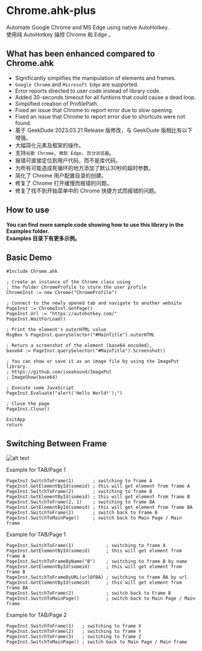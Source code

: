 # Chrome.ahk-plus

Automate Google Chrome and MS Edge using native AutoHotkey.  
使用纯 AutoHotkey 操控 Chrome 和 Edge 。


## What has been enhanced compared to Chrome.ahk

* Significantly simplifies the manipulation of elements and frames.
* `Google Chrome` and `Microsoft Edge` are supported.
* Error reports directed to user code instead of library code.
* Added 30-seconds timeout for all funtions that could cause a dead loop.
* Simplified creation of ProfilePath.
* Fixed an issue that Chrome to report error due to slow opening.
* Fixed an issue that Chrome to report error due to shortcuts were not found.
* 基于 GeekDude 2023.03.21 Release 版修改，与 GeekDude 版相比有以下增强。
* 大幅简化元素及框架的操作。
* 支持`谷歌 Chrome`、`微软 Edge`、`百分浏览器`。
* 报错可直接定位到用户代码，而不是库代码。
* 为所有可能造成死循环的地方添加了默认30秒的超时参数。
* 简化了 Chrome 用户配置目录的创建。
* 修复了 Chrome 打开缓慢而报错的问题。
* 修复了找不到开始菜单中的 Chrome 快捷方式而报错的问题。


## How to use

**You can find more sample code showing how to use this library in the Examples folder.**  
**Examples 目录下有更多示例。**


## Basic Demo

```AutoHotkey
#Include Chrome.ahk

; Create an instance of the Chrome class using
; the folder ChromeProfile to store the user profile
ChromeInst := new Chrome("ChromeProfile")

; Connect to the newly opened tab and navigate to another website
PageInst := ChromeInst.GetPage()
PageInst.Url := "https://autohotkey.com/"
PageInst.WaitForLoad()

; Print the element's outerHTML value
MsgBox % PageInst.querySelector("#MainTitle").outerHTML

; Return a screenshot of the element (base64 encoded),
base64 := PageInst.querySelector("#MainTitle").Screenshot()

; You can show or save it as an image file by using the ImagePut library.
; https://github.com/iseahound/ImagePut
; ImageShow(base64)

; Execute some JavaScript
PageInst.Evaluate("alert('Hello World!');")

; Close the page
PageInst.Close()

ExitApp
return
```


## Switching Between Frame

![alt text](https://i.ibb.co/PW2P9ZG/Rufaydium-Frames-Example.png)

Example for TAB/Page 1

```AutoHotkey
PageInst.SwitchToFrame(1)       ; switching to frame A
PageInst.GetElementById(someid) ; this will get element from frame A
PageInst.SwitchToFrame(2)       ; switching to frame B
PageInst.GetElementById(someid) ; this will get element from frame B
PageInst.SwitchToFrame(2, 1)    ; switching to frame BA
PageInst.GetElementById(someid) ; this will get element from frame BA
PageInst.SwitchToFrame(2)       ; switch back to Frame B
PageInst.SwitchToMainPage()     ; switch back to Main Page / Main frame
```

Example for TAB/Page 1

```AutoHotkey
PageInst.SwitchToFrame(1)            ; switching to frame A
PageInst.GetElementById(someid)      ; this will get element from frame A
PageInst.SwitchToFrameByName("B")    ; switching to frame B by name
PageInst.GetElementById(someid)      ; this will get element from frame B
PageInst.SwitchToFrameByURL(urlOfBA) ; switching to frame BA by url
PageInst.GetElementById(someid)      ; this will get element from frame BA
PageInst.SwitchToFrame(2)            ; switch back to Frame B
PageInst.SwitchToMainPage()          ; switch back to Main Page / Main frame
```

Example for TAB/Page 2

```AutoHotkey
PageInst.SwitchToFrame(1)   ; switching to frame X
PageInst.SwitchToFrame(2)   ; switching to frame Y
PageInst.SwitchToFrame(3)   ; switching to frame Z
PageInst.SwitchToMainPage() ; switch back to Main Page / Main frame
```
